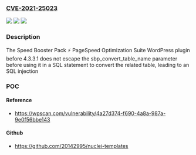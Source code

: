### [CVE-2021-25023](https://cve.mitre.org/cgi-bin/cvename.cgi?name=CVE-2021-25023)
![](https://img.shields.io/static/v1?label=Product&message=Speed%20Booster%20Pack%20%E2%9A%A1%20PageSpeed%20Optimization%20Suite&color=blue)
![](https://img.shields.io/static/v1?label=Version&message=4.3.3.1%3C%204.3.3.1%20&color=brighgreen)
![](https://img.shields.io/static/v1?label=Vulnerability&message=CWE-89%20SQL%20Injection&color=brighgreen)

### Description

The Speed Booster Pack ⚡ PageSpeed Optimization Suite WordPress plugin before 4.3.3.1 does not escape the sbp_convert_table_name parameter before using it in a SQL statement to convert the related table, leading to an SQL injection

### POC

#### Reference
- https://wpscan.com/vulnerability/4a27d374-f690-4a8a-987a-9e0f56bbe143

#### Github
- https://github.com/20142995/nuclei-templates

